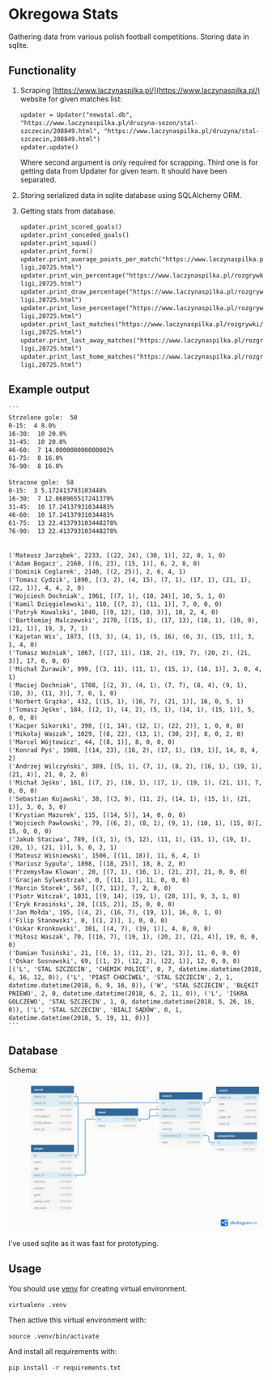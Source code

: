 # Okregowa Stats

Gathering data from various polish football competitions. Storing data in sqlite.

## Functionality

1. Scraping [https://www.laczynaspilka.pl/](https://www.laczynaspilka.pl/) website for given matches list:

    ```
    updater = Updater("newstal.db", "https://www.laczynaspilka.pl/druzyna-sezon/stal-szczecin/208849.html", "https://www.laczynaspilka.pl/druzyna/stal-szczecin,208849.html")
    updater.update()
    ```
    
    Where second argument is only required for scrapping. Third one is for getting data from Updater for given team.
    It should have been separated.
    
2. Storing serialized data in sqlite database using SQLAlchemy ORM.
3. Getting stats from database.

    ```
    updater.print_scored_goals()
    updater.print_conceded_goals()
    updater.print_squad()
    updater.print_form()
    updater.print_average_points_per_match("https://www.laczynaspilka.pl/rozgrywki/nizsze-ligi,20725.html")
    updater.print_win_percentage("https://www.laczynaspilka.pl/rozgrywki/nizsze-ligi,20725.html")
    updater.print_draw_percentage("https://www.laczynaspilka.pl/rozgrywki/nizsze-ligi,20725.html")
    updater.print_lose_percentage("https://www.laczynaspilka.pl/rozgrywki/nizsze-ligi,20725.html")
    updater.print_last_matches("https://www.laczynaspilka.pl/rozgrywki/nizsze-ligi,20725.html")
    updater.print_last_away_matches("https://www.laczynaspilka.pl/rozgrywki/nizsze-ligi,20725.html")
    updater.print_last_home_matches("https://www.laczynaspilka.pl/rozgrywki/nizsze-ligi,20725.html")
    ```

## Example output

    ```
    Strzelone gole:  50
    0-15:  4 8.0%
    16-30:  10 20.0%
    31-45:  10 20.0%
    46-60:  7 14.000000000000002%
    61-75:  8 16.0%
    76-90:  8 16.0%
    
    Stracone gole:  58
    0-15:  3 5.172413793103448%
    16-30:  7 12.068965517241379%
    31-45:  10 17.24137931034483%
    46-60:  10 17.24137931034483%
    61-75:  13 22.413793103448278%
    76-90:  13 22.413793103448278%
    
    
    ('Mateusz Jarząbek', 2233, [(22, 24), (30, 1)], 22, 0, 1, 0)
    ('Adam Bogacz', 2160, [(6, 23), (15, 1)], 6, 2, 8, 0)
    ('Dominik Ceglarek', 2140, [(2, 25)], 2, 6, 4, 1)
    ('Tomasz Cydzik', 1890, [(3, 2), (4, 15), (7, 1), (17, 1), (21, 1), (22, 1)], 4, 4, 2, 0)
    ('Wojciech Dochniak', 1961, [(7, 1), (10, 24)], 10, 5, 1, 0)
    ('Kamil Dzięgielewski', 110, [(7, 2), (11, 1)], 7, 0, 0, 0)
    ('Patryk Kowalski', 1040, [(9, 12), (10, 3)], 10, 2, 4, 0)
    ('Bartłomiej Malczewski', 2170, [(15, 1), (17, 13), (18, 1), (19, 9), (21, 1)], 19, 3, 7, 1)
    ('Kajetan Wis', 1873, [(3, 3), (4, 1), (5, 16), (6, 3), (15, 1)], 3, 1, 4, 0)
    ('Tomasz Woźniak', 1067, [(17, 11), (18, 2), (19, 7), (20, 2), (21, 3)], 17, 0, 0, 0)
    ('Michał Żurawik', 999, [(3, 11), (11, 1), (15, 1), (16, 1)], 3, 0, 4, 1)
    ('Maciej Dochniak', 1708, [(2, 3), (4, 1), (7, 7), (8, 4), (9, 1), (10, 3), (11, 3)], 7, 0, 1, 0)
    ('Norbert Grązka', 432, [(15, 1), (16, 7), (21, 1)], 16, 0, 5, 1)
    ('Tomasz Jęśko', 184, [(2, 1), (4, 2), (5, 1), (14, 1), (15, 1)], 5, 0, 0, 0)
    ('Kacper Sikorski', 398, [(1, 14), (12, 1), (22, 2)], 1, 0, 0, 0)
    ('Mikołaj Waszak', 1029, [(8, 22), (13, 1), (30, 2)], 8, 0, 2, 0)
    ('Marcel Wójtowicz', 44, [(8, 1)], 8, 0, 0, 0)
    ('Konrad Pyś', 1988, [(14, 23), (16, 2), (17, 1), (19, 1)], 14, 8, 4, 2)
    ('Andrzej Wilczyński', 389, [(5, 1), (7, 1), (8, 2), (16, 1), (19, 1), (21, 4)], 21, 0, 2, 0)
    ('Michał Jęśko', 161, [(7, 2), (16, 1), (17, 1), (19, 1), (21, 1)], 7, 0, 0, 0)
    ('Sebastian Kujawski', 38, [(3, 9), (11, 2), (14, 1), (15, 1), (21, 1)], 3, 0, 3, 0)
    ('Krystian Mazurek', 115, [(14, 5)], 14, 0, 0, 0)
    ('Wojciech Pawłowski', 79, [(6, 2), (8, 1), (9, 1), (10, 1), (15, 8)], 15, 0, 0, 0)
    ('Jakub Staciwa', 789, [(3, 1), (5, 12), (11, 1), (15, 1), (19, 1), (20, 1), (21, 1)], 5, 0, 2, 1)
    ('Mateusz Wiśniewski', 1506, [(11, 18)], 11, 6, 4, 1)
    ('Mariusz Sypuła', 1898, [(18, 25)], 18, 8, 2, 0)
    ('Przemysław Klowan', 20, [(7, 1), (16, 1), (21, 2)], 21, 0, 0, 0)
    ('Gracjan Sylwestrzak', 0, [(11, 1)], 11, 0, 0, 0)
    ('Marcin Storek', 567, [(7, 11)], 7, 2, 0, 0)
    ('Piotr Witczak', 1031, [(9, 14), (19, 1), (20, 1)], 9, 3, 1, 0)
    ('Eryk Krasiński', 20, [(15, 2)], 15, 0, 0, 0)
    ('Jan Mołda', 195, [(4, 2), (16, 7), (19, 1)], 16, 0, 1, 0)
    ('Filip Stanowski', 0, [(1, 2)], 1, 0, 0, 0)
    ('Oskar Kronkowski', 301, [(4, 7), (19, 1)], 4, 0, 0, 0)
    ('Miłosz Waszak', 70, [(16, 7), (19, 1), (20, 2), (21, 4)], 19, 0, 0, 0)
    ('Damian Tusiński', 21, [(6, 1), (11, 2), (21, 3)], 11, 0, 0, 0)
    ('Oskar Sosnowski', 69, [(1, 2), (12, 2), (22, 1)], 12, 0, 0, 0)
    [('L', 'STAL SZCZECIN', 'CHEMIK POLICE', 0, 7, datetime.datetime(2018, 6, 16, 12, 0)), ('L', 'PIAST CHOCIWEL', 'STAL SZCZECIN', 2, 1, datetime.datetime(2018, 6, 9, 16, 0)), ('W', 'STAL SZCZECIN', 'BŁĘKIT PNIEWO', 2, 0, datetime.datetime(2018, 6, 2, 11, 0)), ('L', 'ISKRA GOLCZEWO', 'STAL SZCZECIN', 1, 0, datetime.datetime(2018, 5, 26, 16, 0)), ('L', 'STAL SZCZECIN', 'BIALI SĄDÓW', 0, 1, datetime.datetime(2018, 5, 19, 11, 0))]
    ```
## Database

Schema:

![docs/images/db_schema.png](docs/images/db_schema.png)

I've used sqlite as it was fast for prototyping.

## Usage

You should use [venv](https://docs.python.org/3/library/venv.html) for creating virtual environment.

``virtualenv .venv``

Then active this virtual environment with:

``source .venv/bin/activate``

And install all requirements with:

```pip install -r requirements.txt```
